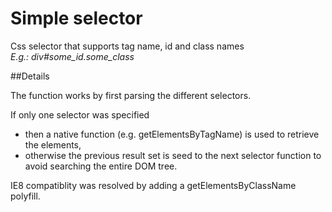 # Simple selector
Css selector that supports tag name, id and class names  
*E.g.: div#some_id.some_class*

##Details

The function works by first parsing the different selectors.

If only one selector was specified
- then a native function (e.g. getElementsByTagName) is used to retrieve the elements, 
- otherwise the previous result set is seed to the next selector function to avoid searching the entire DOM tree. 

IE8 compatiblity was resolved by adding a getElementsByClassName polyfill.

